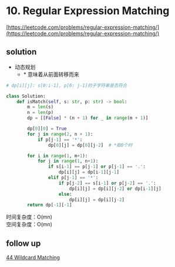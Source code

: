 # 10. Regular Expression Matching

[https://leetcode.com/problems/regular-expression-matching/](https://leetcode.com/problems/regular-expression-matching/)

## solution

- 动态规划
  - \* 意味着从前面转移而来

```python
# dp[i][j]: s[0:i-1], p[0: j-1]的子字符串是否符合

class Solution:
    def isMatch(self, s: str, p: str) -> bool:
        m = len(s)
        n = len(p)
        dp = [[False] * (n + 1) for _ in range(m + 1)]

        dp[0][0] = True
        for j in range(2, n + 1):
            if p[j-1] == '*':
                dp[0][j] = dp[0][j-2]  # *取0个时

        for i in range(1, m+1):
            for j in range(1, n+1):
                if s[i-1] == p[j-1] or p[j-1] == '.':
                    dp[i][j] = dp[i-1][j-1]
                elif p[j-1] == '*':
                    if p[j-2] == s[i-1] or p[j-2] == '.':
                        dp[i][j] = dp[i][j-2] or dp[i-1][j]
                    else:
                        dp[i][j] = dp[i][j-2]
        return dp[-1][-1]
```

时间复杂度：O(mn) <br>
空间复杂度：O(mn)

## follow up

[44 Wildcard Matching](./44.%20Wildcard%20Matching.md)
